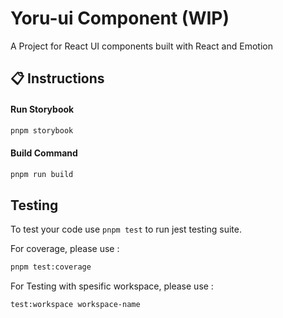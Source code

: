 # Yoru-ui Component (WIP)

A Project for React UI components built with React and Emotion

## 📋 Instructions

#### Run Storybook

```bash
pnpm storybook
```

#### Build Command

```bash
pnpm run build
```

## Testing

To test your code use
`pnpm test` to run jest testing suite.

For coverage, please use :

```bash
pnpm test:coverage
```

For Testing with spesific workspace, please use :

```bash
test:workspace workspace-name
```
